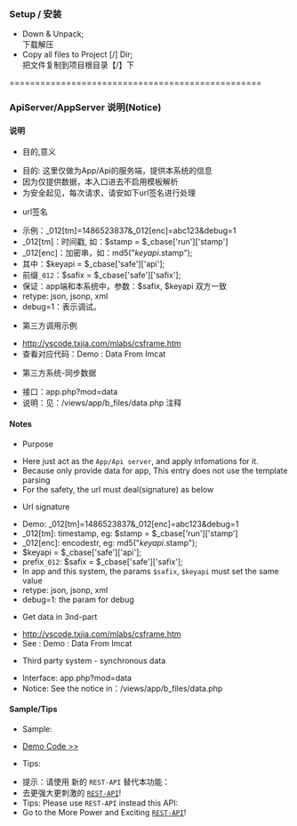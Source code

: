 ﻿

### Setup / 安装

* Down & Unpack;  
  下载解压
* Copy all files to Project [/] Dir;  
  把文件复制到项目根目录【/】下

=================================================


### ApiServer/AppServer 说明(Notice)


#### 说明

* 目的,意义
 - 目的: 这里仅做为App/Api的服务端，提供本系统的信息
 - 因为仅提供数据，本入口进去不启用模板解析
 - 为安全起见，每次请求，请安如下url签名进行处理

* url签名
 - 示例：_012[tm]=1486523837&_012[enc]=abc123&debug=1
 - _012[tm]：时间戳, 如：$stamp = $_cbase['run']['stamp']
 - _012[enc]：加密串，如：md5("$keyapi.$stamp"); 
 - 其中：$keyapi = $_cbase['safe']['api'];
 - 前缀`_012`：$safix = $_cbase['safe']['safix'];
 - 保证：app端和本系统中，参数：$safix, $keyapi 双方一致
 - retype: json, jsonp, xml
 - debug=1：表示调试。

* 第三方调用示例
 - http://yscode.txjia.com/mlabs/csframe.htm
 - 查看对应代码：Demo : Data From Imcat

* 第三方系统-同步数据
 - 接口：app.php?mod=data
 - 说明：见：/views/app/b_files/data.php 注释


#### Notes

* Purpose
 - Here just act as the `App/Api server`, and apply infomations for it.
 - Because only provide data for app, This entry does not use the template parsing
 - For the safety, the url must deal(signature) as below

* Url signature
 - Demo: _012[tm]=1486523837&_012[enc]=abc123&debug=1
 - _012[tm]: timestamp, eg: $stamp = $_cbase['run']['stamp']
 - _012[enc]: encodestr, eg: md5("$keyapi.$stamp"); 
 - $keyapi = $_cbase['safe']['api'];
 - prefix`_012`: $safix = $_cbase['safe']['safix'];
 - In app and this system, the params `$safix`, `$keyapi` must set the same value
 - retype: json, jsonp, xml
 - debug=1: the param for debug

* Get data in 3nd-part 
 - http://yscode.txjia.com/mlabs/csframe.htm
 - See : Demo : Data From Imcat

* Third party system - synchronous data
 - Interface: app.php?mod=data
 - Notice: See the notice in：/views/app/b_files/data.php 


#### Sample/Tips

* Sample:
 - <a href='?mod=info&act=sample&{sign}'>Demo Code &gt;&gt;</a>

* Tips:
 - 提示：请使用 新的 `REST-API` 替代本功能：
 - 去更强大更刺激的 <a href="rest.php">`REST-API`<a/>!
 - Tips: Please use `REST-API` instead this API:
 - Go to the More Power and Exciting <a href="rest.php">`REST-API`<a/>!


